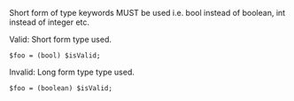 Short form of type keywords MUST be used i.e. bool instead of boolean, int instead of integer etc.

Valid: Short form type used.
```
$foo = (bool) $isValid;
```

Invalid: Long form type type used.
```
$foo = (boolean) $isValid;
```
